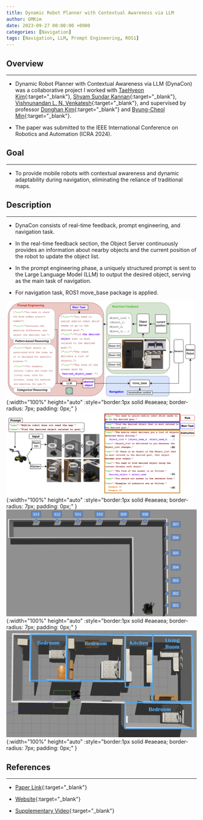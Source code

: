 ```yaml
---
title: Dynamic Robot Planner with Contextual Awareness via LLM
author: GMKim
date: 2023-09-27 00:00:00 +0900
categories: [Navigation]
tags: [Navigation, LLM, Prompt Engineering, ROS1]
---
```


## Overview
---
- Dynamic Robot Planner with Contextual Awareness via LLM (DynaCon) was a collaborative project I worked with [TaeHyeon Kim](http://www.smart-laboratory.org/group/Taehyeon_Kim.html){:target="_blank"}, [Shyam Sundar Kannan](http://www.smart-laboratory.org/group/Shyam_Sundar_Kannan.html){:target="_blank"}, [Vishnunandan L. N. Venkatesh](http://www.smart-laboratory.org/group/Vishnunandan_Venkatesh.html){:target="_blank"}, and supervised by professor [Donghan Kim](https://khu-hri.weebly.com/professor.html){:target="_blank"} and [Byung-Cheol Min](https://web.ics.purdue.edu/%7Eminb/){:target="_blank"}.

- The paper was submitted to the IEEE International Conference on Robotics and Automation (ICRA 2024).

## Goal
---
- To provide mobile robots with contextual awareness and dynamic adaptability during navigation, eliminating the reliance of traditional maps.


## Description
---
- DynaCon consists of real-time feedback, prompt engineering, and navigation task.

- In the real-time feedback section, the Object Server continuously provides an information about nearby objects and the current position of the robot to update the object list.

- In the prompt engineering phase, a uniquely structured prompt is sent to the Large Language Model (LLM) to output the desired object, serving as the main task of navigation.

- For navigation task, ROS1 move_base package is applied.


![dynacon_1](/assets/img/dynacon_1.png){:width="100%" height="auto" :style="border:1px solid #eaeaea; border-radius: 7px; padding: 0px;" }
![dynacon_2](/assets/img/dynacon_2.png){:width="100%" height="auto" :style="border:1px solid #eaeaea; border-radius: 7px; padding: 0px;" }
![dynacon_3](/assets/img/dynacon_3.png){:width="100%" height="auto" :style="border:1px solid #eaeaea; border-radius: 7px; padding: 0px;" }
![dynacon_4](/assets/img/dynacon_4.png){:width="100%" height="auto" :style="border:1px solid #eaeaea; border-radius: 7px; padding: 0px;" }

## References
---
- [Paper Link](https://arxiv.org/abs/2309.16031){:target="_blank"}

- [Website](https://sites.google.com/view/dynacon){:target="_blank"}

- [Supplementary Video](https://www.youtube.com/watch?v=Yo8SWcJYCLU){:target="_blank"}
